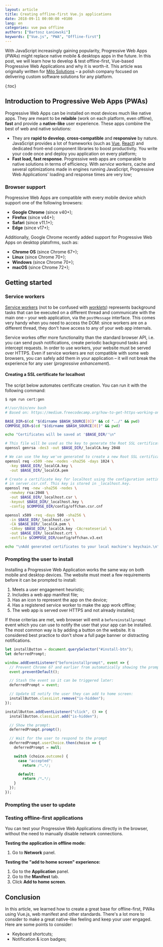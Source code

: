 ```yaml
---
layout: article
title: Creating offline-first Vue.js applications
date: 2018-09-11 00:00:00 +0100
lang: en
categories: vue pwa offline
authors: ["Bartosz Łaniewski"]
keywords: ["Vue.js", "PWA", "Offline-first"]
---
```


With JavaScript increasingly gaining popularity, Progressive Web Apps (_PWAs_) might replace native mobile & desktops apps in the future. In this post, we will learn how to develop & test offline-first, Vue-based Progressive Web Applications and why it is worth-it. This article was originally written for [Milo Solutions](https://www.milosolutions.com/en/) – a polish company focused on delivering custom software solutions for any platform.

{:toc}

## Introduction to Progressive Web Apps (PWAs)

Progressive Web Apps can be installed on most devices much like native apps. They are meant to be **relaible** (work on each platform, even offline), **fast** and provide a **native-like** user experience. These apps combine the best of web and native solutions:

- They are **rapid to develop**, **cross-compatible** and **responsive** by nature. JavaScript provides a lot of frameworks (such as [Vue](https://vuejs.org/), [React](https://reactjs.org/)) and dedicated front-end component libraries to boost productivity. You write your code once and deploy you application on every platform;
- **Fast load, fast response**. Progressive web apps are comparable to native solutions in terms of efficiency. With _service workers_, cache and several optimizations made in engines running JavaScript, Progressive Web Applications' loading and response times are very low;

### Browser support

Progressive Web Apps are compatible with every mobile device which support one of the following browsers:

- **Google Chrome** (since v40+);
- **Firefox** (since v44+);
- **Safari** (since v11.1+);
- **Edge** (since v17+);

Additionally, Google Chrome recently added support for Progressive Web Apps on desktop platofrms, such as:

- **Chrome OS** (since Chrome 67+);
- **Linux** (since Chrome 70+);
- **Windows** (since Chrome 70+);
- **macOS** (since Chrome 72+);

## Getting started

### Service workers

[Service workers](https://developer.mozilla.org/en-US/docs/Web/API/Service_Worker_API) (not to be confused with [_worklets_](https://developer.mozilla.org/en-US/docs/Web/API/Worklet)) represents background tasks that can be executed on a different thread and communicate with the main one – your web application, via the `postMessage` interface. This comes very handy when you need to access the DOM: since workers are on a different thread, they don't have access to any of your web app internals.

Service workes offer more functionality than the standard browser API, i.e. you can send push notifications, create periodic background tasks and intercept requests. In order to use workers, your website must be served over HTTPS. Even if service workers are not compatible with some web browsers, you can safely add them in your application – it will not break the experience for any user (_progressive enhancement_).

#### Creating a SSL certificate for localhost

The script below automates certificate creation. You can run it with the following command:

```
$ npm run cert:gen
```

```bash
#!/usr/bin/env bash
# Based on: https://medium.freecodecamp.org/how-to-get-https-working-on-your-local-development-environment-in-5-minutes-7af615770eec

BASE_DIR=$(cd "$(dirname $BASH_SOURCE[0])" && cd "../" && pwd)
COMPOSE_DIR=$(cd "$(dirname $BASH_SOURCE[0])" && pwd)

echo "Certificates will be saved at '$BASE_DIR/'\n"

# This file will be used as the key to generate the Root SSL certificate:
openssl genrsa -des3 -out $BASE_DIR/_localCA.key 2048

# We can use the key we've generated to create a new Root SSL certificate:
openssl req -x509 -new -nodes -sha256 -days 1024 \
  -key $BASE_DIR/_localCA.key \
  -out $BASE_DIR/_localCA.pem

# Create a certificate key for localhost using the configuration settings stored
# in server.csr.cnf. This key is stored in _localhost.key.
openssl req -new -sha256 -nodes \
  -newkey rsa:2048 \
  -out $BASE_DIR/_localhost.csr \
  -keyout $BASE_DIR/_localhost.key \
  -config $COMPOSE_DIR/config/offchan.csr.cnf

openssl x509 -req -days 500 -sha256 \
  -in $BASE_DIR/_localhost.csr \
  -CA $BASE_DIR/_localCA.pem \
  -CAkey $BASE_DIR/_localCA.key -CAcreateserial \
  -out $BASE_DIR/_localhost.crt \
  -extfile $COMPOSE_DIR/config/offchan.v3.ext

echo "\nAdd generated certificates to your local machine's keychain.\n"
```

### Prompting the user to install

Installing a Progressive Web Application works the same way on both mobile and desktop devices. The website must meet a few requirements before it can be prompted to install:

1. Meets a user engagement heuristic;
2. Includes a web app manifest file;
3. Has an icon to represent the app on the device;
4. Has a registered service worker to make the app work offline;
5. The web app is served over HTTPS and not already installed;

If those criterias are met, web browser will emit a `beforeinstallprompt` event which you can use to notify the user that your app can be installed. The most common way is by adding a button on the website. It is considered best practice to don't show a full page banner or distracting notifications.

```javascript
let installButton = document.querySelector("#install-btn");
let deferredPrompt;

window.addEventListener("beforeinstallprompt", event => {
  // Prevent Chrome 67 and earlier from automatically showing the prompt:
  event.preventDefault();

  // Stash the event so it can be triggered later:
  deferredPrompt = event;

  // Update UI notify the user they can add to home screen:
  installButton.classList.remove("is-hidden");
});

installButton.addEventListener("click", () => {
  installButton.classList.add("is-hidden");

  // Show the prompt:
  deferredPrompt.prompt();

  // Wait for the user to respond to the prompt
  deferredPrompt.userChoice.then(choice => {
    deferredPrompt = null;

    switch (choice.outcome) {
      case "accepted":
        return /*…*/;

      default:
        return /*…*/;
    }
  });
});
```

### Prompting the user to update

### Testing offline-first applications

You can test your Progressive Web Applications directly in the browser, without the need to manually disable network connections.

**Testing the application in offline mode:**

1. Go to **Network** panel.

**Testing the "add to home screen" experience:**

1. Go to the **Application** panel.
2. Go to the **Manifest** tab.
3. Click **Add to home screen**.

## Conclusion

In this article, we learned how to create a great base for offline-first, PWAs using Vue.js, web manifest and other standards. There's a lot more to consider to make a great native-like feeling and keep your user engaged. Here are some points to consider:

- Keyboard shortcuts;
- Notification & icon badges;

